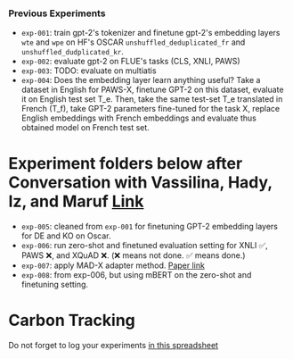 ### Previous Experiments 
- `exp-001`: train gpt-2's tokenizer and finetune gpt-2's embedding layers `wte` and `wpe` on HF's OSCAR `unshuffled_deduplicated_fr` and `unshuffled_dudplicated_kr`.
- `exp-002`: evaluate gpt-2 on FLUE's tasks (CLS, XNLI, PAWS)
- `exp-003`: TODO: evaluate on multiatis 
- `exp-004`: Does the embedding layer learn anything useful? Take a dataset in English for PAWS-X, finetune GPT-2 on this dataset, evaluate it on English test set T_e. Then, take the same test-set T_e translated in French (T_f), take GPT-2 parameters fine-tuned for the task X,  replace English embeddings with French embeddings and evaluate thus obtained model on French test set.

# Experiment folders below after Conversation with Vassilina, Hady, Iz, and Maruf [Link](https://huggingface.slack.com/archives/C020G6A9KHQ/p1637023149074800) 
- `exp-005`: cleaned from `exp-001` for finetuning GPT-2 embedding layers for DE and KO on Oscar.
- `exp-006`: run zero-shot and finetuned evaluation setting for XNLI ✅, PAWS ❌, and XQuAD ❌. (❌ means not done. ✅ means done.)
- `exp-007`: apply MAD-X adapter method. [Paper link](https://arxiv.org/abs/2005.00052)
- `exp-008`: from exp-006, but using mBERT on the zero-shot and finetuning setting.


# Carbon Tracking 
Do not forget to log your experiments [in this spreadsheet](https://docs.google.com/spreadsheets/d/1Mk8mYCOF_WxMv-Uv5ThkFs5Ak5B9s9EnRUh1CpykEJ0/edit#gid=0)

